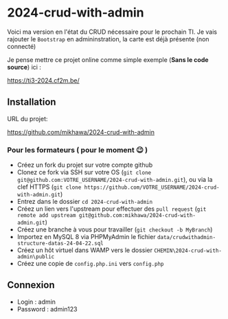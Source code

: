 # 2024-crud-with-admin

Voici ma version en l'état du CRUD nécessaire pour le prochain TI. Je vais rajouter le `Bootstrap` en admininstration, la carte est déjà présente (non connecté)

Je pense mettre ce projet online comme simple exemple (**Sans le code source**) ici :

https://ti3-2024.cf2m.be/

## Installation

URL du projet:

https://github.com/mikhawa/2024-crud-with-admin

### Pour les formateurs ( pour le moment :wink: )

- Créez un fork du projet sur votre compte github
- Clonez ce fork via SSH sur votre OS (`git clone git@github.com:VOTRE_USERNAME/2024-crud-with-admin.git`), ou via la clef HTTPS (`git clone https://github.com/VOTRE_USERNAME/2024-crud-with-admin.git`)
- Entrez dans le dossier `cd 2024-crud-with-admin`
- Créez un lien vers l'upstream pour effectuer des `pull request` (`git remote add upstream git@github.com:mikhawa/2024-crud-with-admin.git`)
- Créez une branche à vous pour travailler (`git checkout -b MyBranch`)
- Importez en MySQL 8 via PHPMyAdmin le fichier `data/crudwithadmin-structure-datas-24-04-22.sql`
- Créez un hôt virtuel dans WAMP vers le dossier `CHEMIN\2024-crud-with-admin\public`
- Créez une copie de `config.php.ini` vers `config.php`

## Connexion

- Login : admin
- Password : admin123
  
